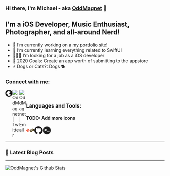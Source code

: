 ### Hi there, I'm Michael - aka [OddMagnet][website] 👋

## I'm a iOS Developer, Music Enthusiast, Photographer, and all-around Nerd!
- 🔭 I’m currently working on a [my portfolio site][website]!
- 🌱 I’m currently learning everything related to SwiftUI
- 👨🏼‍💻 I’m looking for a job as a iOS developer
- 🥅 2020 Goals: Create an app worth of submitting to the appstore
- ⚡ Dogs or Cats?: Dogs 🐕

### Connect with me:

[<img align="left" alt="oddmagnet.github.io" width="22px" src="https://raw.githubusercontent.com/iconic/open-iconic/master/svg/globe.svg" />][website]
[<img align="left" alt="OddMagnet | Twitter" width="22px" src="https://cdn.jsdelivr.net/npm/simple-icons@v3/icons/twitter.svg" />][twitter]
[<img align="left" alt="OddMagnet | Email" width="22px" src="https://cdn.jsdelivr.net/npm/simple-icons@v3/icons/gmail.svg" />][mail]

<br />

### Languages and Tools:

#### TODO: Add more icons

[<img align="left" alt="Git" width="26px" src="https://raw.githubusercontent.com/github/explore/80688e429a7d4ef2fca1e82350fe8e3517d3494d/topics/git/git.png" />]()
[<img align="left" alt="GitHub" width="26px" src="https://raw.githubusercontent.com/github/explore/78df643247d429f6cc873026c0622819ad797942/topics/github/github.png" />]()
[<img align="left" alt="HTML5" width="26px" src="https://raw.githubusercontent.com/github/explore/80688e429a7d4ef2fca1e82350fe8e3517d3494d/topics/terminal/terminal.png" />]()

<br />
<br />

---

### 📕 Latest Blog Posts
<!-- BLOG-POST-LIST:START -->
<!-- BLOG-POST-LIST:END -->

---

<img align="left" alt="OddMagnet's Github Stats" src="https://github-readme-stats.vercel.app/api?username=OddMagnet&show_icons=true&hide_border=true" />

[website]: https://oddmagnet.github.io/
[twitter]: https://twitter.com/OddMagnetDev
[mail]: oddmagnetdev@gmail.com